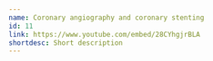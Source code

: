 ```yaml
---
name: Coronary angiography and coronary stenting
id: 11
link: https://www.youtube.com/embed/28CYhgjrBLA
shortdesc: Short description
---
```

